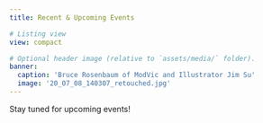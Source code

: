 ```yaml
---
title: Recent & Upcoming Events

# Listing view
view: compact

# Optional header image (relative to `assets/media/` folder).
banner:
  caption: 'Bruce Rosenbaum of ModVic and Illustrator Jim Su'
  image: '20_07_08_140307_retouched.jpg'
---
```

Stay tuned for upcoming events!